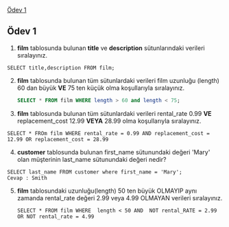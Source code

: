 <a href='#Ödev 1'>Ödev 1</a><br>

## Ödev 1

1. **film** tablosunda bulunan **title** ve **description** sütunlarındaki verileri sıralayınız.

```
SELECT title,description FROM film;
```

2. **film** tablosunda bulunan tüm sütunlardaki verileri film uzunluğu (length) 60 dan büyük **VE** 75 ten küçük olma koşullarıyla sıralayınız.

   ```sql
   SELECT * FROM film WHERE length > 60 and length < 75;
   ```

3. **film** tablosunda bulunan tüm sütunlardaki verileri rental_rate 0.99 **VE** replacement_cost 12.99 **VEYA** 28.99 olma koşullarıyla sıralayınız.

```
SELECT * FROm film WHERE rental_rate = 0.99 AND replacement_cost = 12.99 OR replacement_cost = 28.99
```

4. **customer** tablosunda bulunan first_name sütunundaki değeri 'Mary' olan müşterinin last_name sütunundaki değeri nedir?

```
SELECT last_name FROM customer where first_name = 'Mary';
Cevap : Smith
```

5. **film** tablosundaki uzunluğu(length) 50 ten büyük OLMAYIP aynı zamanda rental_rate değeri 2.99 veya 4.99 OLMAYAN verileri sıralayınız.

   ```
   SELECT * FROM film WHERE  length < 50 AND  NOT rental_RATE = 2.99 OR NOT rental_rate = 4.99
   ```

   